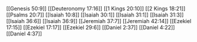 [[Genesis 50:9]]
[[Deuteronomy 17:16]]
[[1 Kings 20:10]]
[[2 Kings 18:21]]
[[Psalms 20:7]]
[[Isaiah 10:8]]
[[Isaiah 30:1]]
[[Isaiah 31:1]]
[[Isaiah 31:3]]
[[Isaiah 36:6]]
[[Isaiah 36:9]]
[[Jeremiah 37:7]]
[[Jeremiah 42:14]]
[[Ezekiel 17:15]]
[[Ezekiel 17:17]]
[[Ezekiel 29:6]]
[[Daniel 2:37]]
[[Daniel 4:22]]
[[Daniel 4:37]]
